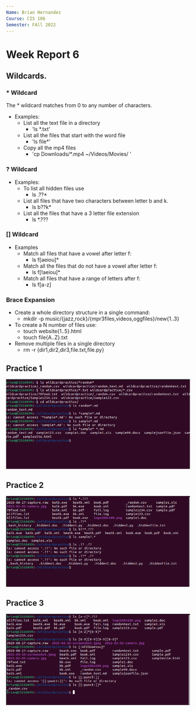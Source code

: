 ```yaml
---
Name: Brian Hernandez
Course: CIS 106
Semester: FAll 2022
---
```


# Week Report 6

## Wildcards.

### * Wildcard
The * wildcard matches from 0 to any number of characters.
* Examples:
  * List all the text file in a directory
    * 'ls *.txt'
  * List all the files that start with the word file
    * 'ls file*'
  * Copy all the mp4 files
    * 'cp Downloads/*.mp4 ~/Videos/Movies/ '
### ? Wildcard
* Examples:
  * To list all hidden files use 
    * ls .??*
  * List all files that have two characters between letter b and k.
    * ls b??k*
  * List all the files that have a 3 letter file extension
    * ls *.???
### [] Wildcard
* Examples
  * Match all files that have a vowel after letter f:
    * ls f[aeiou]*
  * Match all the files that do not have a vowel after letter f:
    * ls f[!aeiou]*
  * Match all files that have a range of letters after f:
    * ls f[a-z]
### Brace Expansion
* Create a whole directory structure in a single command:
  * mkdir -p music/{jazz,rock}/{mpr3files,videos,oggfiles}/new{1..3}
* To create a N number of files use:
  * touch website{1..5}.html
  * touch file{A..Z}.txt
* Remove multiple files in a single directory
  * rm -r {dir1,dir2,dir3,file.txt,file.py}
## Practice 1
![p1](P1.png)
## Practice 2
![p2](p2.png)
## Practice 3
![p3](p3.png)